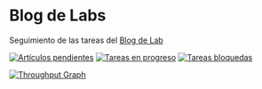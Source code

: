 # Blog de Labs
Seguimiento de las tareas del [Blog de Lab](https://www.mozilla-hispano.org/documentacion/Hacks_Mozilla)

[![Artículos pendientes](https://badge.waffle.io/mozillahispano/blog-labs.svg?label=pendiente&title=Pendientes)](http://waffle.io/mozillahispano/blog-labs) 
[![Tareas en progreso](https://badge.waffle.io/mozillahispano/blog-labs.svg?label=en%20progreso&title=En%20progreso)](http://waffle.io/mozillahispano/blog-labs) 
[![Tareas bloquedas](https://badge.waffle.io/mozillahispano/blog-labs.svg?label=en%20revision&title=En%20revision)](http://waffle.io/mozillahispano/blog-labs) 

[![Throughput Graph](https://graphs.waffle.io/mozillahispano/blog-labs/throughput.svg)](https://waffle.io/mozillahispano/blog-labs/metrics) 

